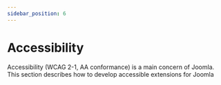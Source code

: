 ```yaml
---
sidebar_position: 6
---
```


Accessibility
=======================
Accessibility (WCAG 2-1, AA conformance) is a main concern of Joomla. This section describes how to develop accessible extensions for Joomla

